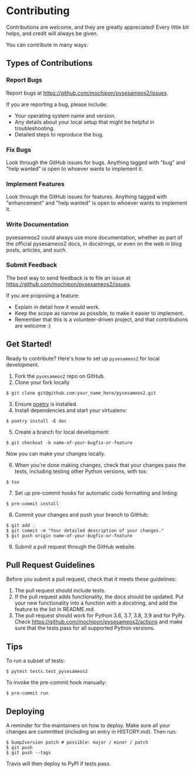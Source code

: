 # Contributing

Contributions are welcome, and they are greatly appreciated! Every little bit
helps, and credit will always be given.

You can contribute in many ways:

## Types of Contributions

### Report Bugs

Report bugs at https://github.com/mochipon/pysesameos2/issues.

If you are reporting a bug, please include:

* Your operating system name and version.
* Any details about your local setup that might be helpful in troubleshooting.
* Detailed steps to reproduce the bug.

### Fix Bugs

Look through the GitHub issues for bugs. Anything tagged with "bug" and "help
wanted" is open to whoever wants to implement it.

### Implement Features

Look through the GitHub issues for features. Anything tagged with "enhancement"
and "help wanted" is open to whoever wants to implement it.

### Write Documentation

pysesameos2 could always use more documentation, whether as part of the
official pysesameos2 docs, in docstrings, or even on the web in blog posts,
articles, and such.

### Submit Feedback

The best way to send feedback is to file an issue at https://github.com/mochipon/pysesameos2/issues.

If you are proposing a feature:

* Explain in detail how it would work.
* Keep the scope as narrow as possible, to make it easier to implement.
* Remember that this is a volunteer-driven project, and that contributions
  are welcome :)

## Get Started!

Ready to contribute? Here's how to set up `pysesameos2` for local development.

1. Fork the `pysesameos2` repo on GitHub.
2. Clone your fork locally

```
$ git clone git@github.com:your_name_here/pysesameos2.git
```

3. Ensure [poetry](https://python-poetry.org/docs/) is installed.
4. Install dependencies and start your virtualenv:

```
$ poetry install -E doc
```

5. Create a branch for local development:

```
$ git checkout -b name-of-your-bugfix-or-feature
```

   Now you can make your changes locally.

6. When you're done making changes, check that your changes pass the
   tests, including testing other Python versions, with tox:

```
$ tox
```

7. Set up pre-commit hooks for automatic code formatting and linting:

```
$ pre-commit install
```

8. Commit your changes and push your branch to GitHub:

```
$ git add .
$ git commit -m "Your detailed description of your changes."
$ git push origin name-of-your-bugfix-or-feature
```

9. Submit a pull request through the GitHub website.

## Pull Request Guidelines

Before you submit a pull request, check that it meets these guidelines:

1. The pull request should include tests.
2. If the pull request adds functionality, the docs should be updated. Put
   your new functionality into a function with a docstring, and add the
   feature to the list in README.md.
3. The pull request should work for Python 3.6, 3.7, 3.8, 3.9 and for PyPy. Check
   https://github.com/mochipon/pysesameos2/actions
   and make sure that the tests pass for all supported Python versions.

## Tips

To run a subset of tests:

```
$ pytest tests.test_pysesameos2
```

To invoke the pre-commit hook manually:

```
$ pre-commit run
```


## Deploying

A reminder for the maintainers on how to deploy.
Make sure all your changes are committed (including an entry in HISTORY.md).
Then run:

```
$ bump2version patch # possible: major / minor / patch
$ git push
$ git push --tags
```

Travis will then deploy to PyPI if tests pass.
